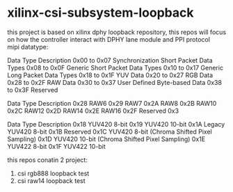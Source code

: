 # xilinx-csi-subsystem-loopback
this project is based on xilinx dphy loopback repository, this repos will focus on how the controller interact with DPHY lane module and PPI protocol  
mipi datatype:  

Data Type Description
0x00 to 0x07 Synchronization Short Packet Data Types
0x08 to 0x0F Generic Short Packet Data Types
0x10 to 0x17 Generic Long Packet Data Types
0x18 to 0x1F YUV Data
0x20 to 0x27 RGB Data
0x28 to 0x2F RAW Data
0x30 to 0x37 User Defined Byte-based Data
0x38 to 0x3F Reserved

Data Type Description
0x28 RAW6
0x29 RAW7
0x2A RAW8
0x2B RAW10
0x2C RAW12
0x2D RAW14
0x2E RAW16
0x2F Reserved
0x3

Data Type Description
0x18 YUV420 8-bit
0x19 YUV420 10-bit
0x1A Legacy YUV420 8-bit
0x1B Reserved
0x1C YUV420 8-bit (Chroma Shifted Pixel Sampling)
0x1D YUV420 10-bit (Chroma Shifted Pixel Sampling)
0x1E YUV422 8-bit
0x1F YUV422 10-bit  


this repos conatin 2 project:

1. csi rgb888 loopback test  
2. csi raw14 loopback test  

